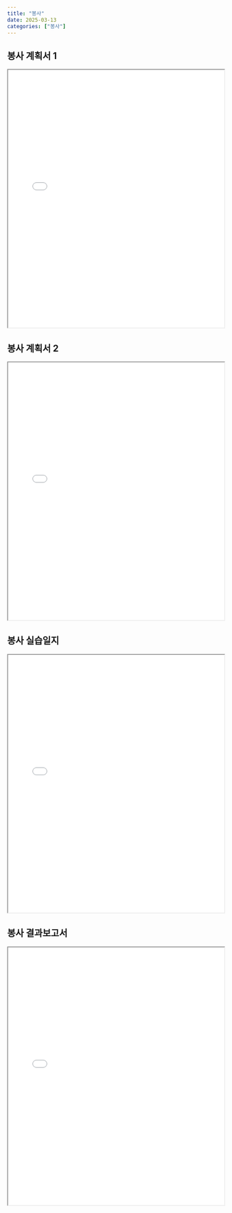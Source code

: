 ```yaml
---
title: "봉사"
date: 2025-03-13
categories: ["봉사"]
---
```


## 봉사 계획서 1

<iframe src="20192208-김형훈-봉사계획서-1.pdf" width="100%" height="600px"></iframe>

## 봉사 계획서 2

<iframe src="20192208-김형훈-봉사계획서-2.pdf" width="100%" height="600px"></iframe>

## 봉사 실습일지

<iframe src="20192208-김형훈-봉사활동실습일지-1.pdf" width="100%" height="600px"></iframe>

## 봉사 결과보고서

<iframe src="봉사활동 결과보고서.pdf" width="100%" height="600px"></iframe>
